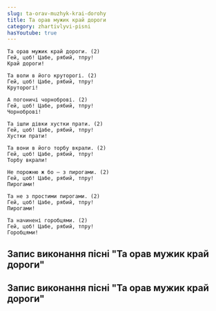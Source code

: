 ```yaml
---
slug: ta-orav-muzhyk-krai-dorohy
title: Та орав мужик край дороги
category: zhartivlyvi-pisni
hasYoutube: true
---
```

```
Та орав мужик край дороги. (2)
Гей, цоб! Цабе, рябий, тпру!
Край дороги!
```

```
Та воли в його круторогі. (2)
Гей, цоб! Цабе, рябий, тпру!
Круторогі!
```

```
А погоничі чорноброві. (2)
Гей, цоб! Цабе, рябий, тпру!
Чорноброві!
```

```
Та ішли дівки хустки прати. (2)
Гей, цоб! Цабе, рябий, тпру!
Хустки прати!
```

```
Та вони в його торбу вкрали. (2)
Гей, цоб! Цабе, рябий, тпру!
Торбу вкрали!
```

```
Не порожню ж бо — з пирогами. (2)
Гей, цоб! Цабе, рябий, тпру!
Пирогами!
```

```
Та не з простими пирогами. (2)
Гей, цоб! Цабе, рябий, тпру!
Пирогами!
```

```
Та начинені горобцями. (2)
Гей, цоб! Цабе, рябий, тпру!
Горобцями!
```

## Запис виконання пісні "Та орав мужик край дороги"

<YoutubeIframe id="8oPLTreGtl4" className="md:w-4/5" />

## Запис виконання пісні "Та орав мужик край дороги"

<YoutubeIframe id="BRZfxR8ATgI" className="md:w-4/5" />
